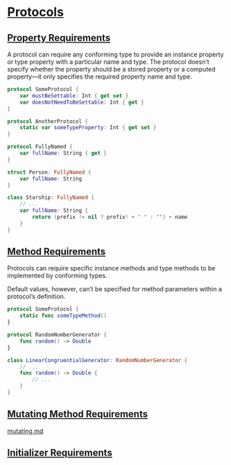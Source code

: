 <!-- omit in toc -->
# [Protocols](https://docs.swift.org/swift-book/LanguageGuide/Protocols.html)

## [Property Requirements](https://docs.swift.org/swift-book/LanguageGuide/Protocols.html#ID269)

A protocol can require any conforming type to provide an instance property or type property with a particular name and type. The protocol doesn’t specify whether the property should be a stored property or a computed property—it only specifies the required property name and type.

```swift
protocol SomeProtocol {
    var mustBeSettable: Int { get set }
    var doesNotNeedToBeSettable: Int { get }
}

protocol AnotherProtocol {
    static var someTypeProperty: Int { get set }
}
```

```swift
protocol FullyNamed {
    var fullName: String { get }
}

struct Person: FullyNamed {
    var fullName: String
}

class Starship: FullyNamed {
    // ...
    var fullName: String {
        return (prefix != nil ? prefix! + " " : "") + name
    }
}
```

## [Method Requirements](https://docs.swift.org/swift-book/LanguageGuide/Protocols.html#ID270)

Protocols can require specific instance methods and type methods to be implemented by conforming types.

Default values, however, can’t be specified for method parameters within a protocol’s definition.

```swift
protocol SomeProtocol {
    static func someTypeMethod()
}
```

```swift
protocol RandomNumberGenerator {
    func random() -> Double
}

class LinearCongruentialGenerator: RandomNumberGenerator {
    // ...
    func random() -> Double {
        // ...
    }
}
```

## [Mutating Method Requirements](https://docs.swift.org/swift-book/LanguageGuide/Protocols.html#ID271)

[mutating.md](/ios/swift/lang/keywords/mutating.md)

## [Initializer Requirements](https://docs.swift.org/swift-book/LanguageGuide/Protocols.html#ID272)
